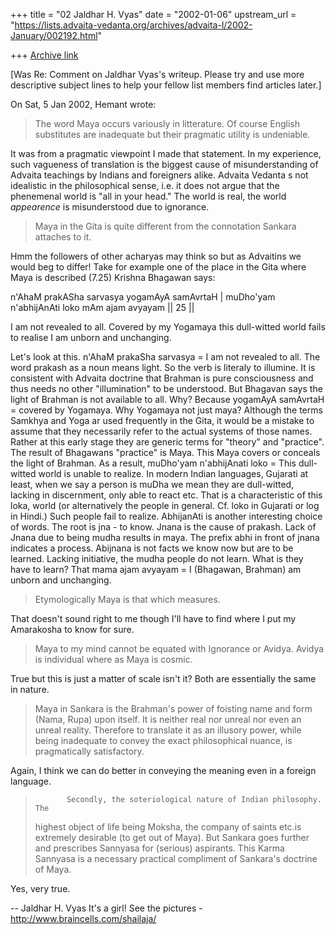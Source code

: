 +++
title = "02 Jaldhar H. Vyas"
date = "2002-01-06"
upstream_url = "https://lists.advaita-vedanta.org/archives/advaita-l/2002-January/002192.html"

+++
[Archive link](https://lists.advaita-vedanta.org/archives/advaita-l/2002-January/002192.html)

[Was Re: Comment on Jaldhar Vyas's writeup.  Please try and use more
descriptive subject lines to help your fellow list members find articles
later.]

On Sat, 5 Jan 2002, Hemant wrote:

>
>   The word Maya occurs variously in litterature. Of course English
> substitutes are inadequate but their pragmatic utility is undeniable.

It was from a pragmatic viewpoint I made that statement.  In my
experience, such vagueness of translation is the biggest cause of
misunderstanding of Advaita teachings by Indians and foreigners alike.
Advaita Vedanta s not idealistic in the philosophical sense, i.e. it does
not argue that the phenemenal world is "all in your head."  The world is
real, the world _appearence_ is misunderstood due to ignorance.

>   Maya in the Gita is quite different from the connotation Sankara
> attaches to it.

Hmm the followers of other acharyas may think so but as Advaitins we would
beg to differ!  Take for example one of the place in the Gita where Maya
is described (7.25) Krishna Bhagawan says:

n'AhaM prakASha sarvasya yogamAyA samAvrtaH |
muDho'yam n'abhijAnAti loko mAm ajam avyayam || 25 ||

I am not revealed to all.  Covered by my Yogamaya this dull-witted world
fails to realise I am unborn and unchanging.

Let's look at this.  n'AhaM prakaSha sarvasya = I am not revealed to all.
The word prakash as a noun means light.  So the verb is literaly to
illumine.  It is consistent with Advaita doctrine that Brahman is pure
consciousness and thus needs no other "illumination" to be understood.
But Bhagavan says the light of Brahman is not available to all.  Why?
Because yogamAyA samAvrtaH = covered by Yogamaya.  Why Yogamaya not just
maya?  Although the terms Samkhya and Yoga ar used frequently in the Gita,
it would be a mistake to assume that they necessarily refer to the actual
systems of those names.  Rather at this early stage they are generic terms
for "theory" and "practice".  The result of Bhagawans "practice" is Maya.
This Maya covers or conceals the light of Brahman.  As a result, muDho'yam
n'abhijAnati loko = This dull-witted world is unable to realize.  In
modern Indian languages, Gujarati at least, when we say a person is muDha
we mean they are dull-witted, lacking in discernment, only able to react
etc.  That is a characteristic of this loka, world (or alternatively the
people in general.  Cf. loko in Gujarati or log in Hindi.)  Such people
fail to realize.  AbhijanAti is another interesting choice of words.  The
root is jna - to know.  Jnana is the cause of prakash.  Lack of Jnana due
to being mudha results in maya.  The prefix abhi in front of jnana
indicates a process.  Abijnana is not facts we know now but are to be
learned.  Lacking initiative, the mudha people do not learn.  What is they
have to learn?  That mama ajam avyayam = I (Bhagawan, Brahman) am unborn
and unchanging.

> Etymologically Maya is that which measures.

That doesn't sound right to me though I'll have to find where I put my
Amarakosha to know for sure.

> Maya
>   to my mind cannot be equated with Ignorance or Avidya. Avidya is
> individual where as Maya is cosmic.

True but this is just a matter of scale isn't it?  Both are essentially
the same in nature.

> Maya in Sankara is the
>   Brahman's power of foisting name and form (Nama, Rupa) upon itself. It
> is neither real nor unreal nor even an unreal reality. Therefore to
> translate it as an illusory power, while being inadequate to convey the
> exact philosophical nuance, is pragmatically satisfactory.

Again, I think we can do better in conveying the meaning even in a foreign
language.

>            Secondly, the soteriological nature of Indian philosophy. The
> highest object of life being Moksha, the company of saints etc.is
> extremely desirable (to get out of Maya). But Sankara goes further and
> prescribes Sannyasa for (serious) aspirants. This Karma Sannyasa is a
> necessary practical compliment of Sankara's doctrine of Maya.
>

Yes, very true.


--
Jaldhar H. Vyas <jaldhar at braincells.com>
It's a girl! See the pictures - http://www.braincells.com/shailaja/

